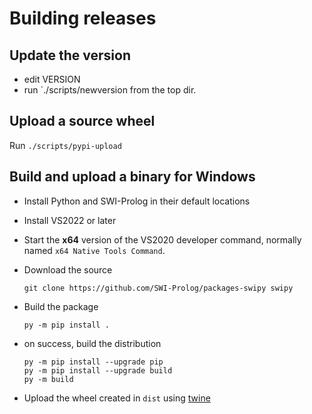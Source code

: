 # Building releases

## Update the version

  - edit VERSION
  - run `./scripts/newversion from the top dir.


## Upload a source wheel

  Run `./scripts/pypi-upload`


## Build and upload a binary for Windows

  - Install Python and SWI-Prolog in their default locations
  - Install VS2022 or later
  - Start the __x64__ version of the VS2020 developer command, normally
    named `x64 Native Tools Command`.
  - Download the source

		git clone https://github.com/SWI-Prolog/packages-swipy swipy

  - Build the package

		py -m pip install .

  - on success, build the distribution

		py -m pip install --upgrade pip
		py -m pip install --upgrade build
		py -m build

  - Upload the wheel created in `dist` using
    [twine](https://pypi.org/project/twine/)
